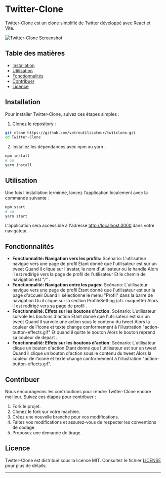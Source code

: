 
# Twitter-Clone

Twitter-Clone est un clone simplifié de Twitter développé avec React et Vite.

![Twitter-Clone Screenshot](screenshots/Twitter-Clone-screenshot.png)

## Table des matières

- [Installation](#installation)
- [Utilisation](#utilisation)
- [Fonctionnalités](#fonctionnalités)
- [Contribuer](#contribuer)
- [Licence](#licence)

## Installation

Pour installer Twitter-Clone, suivez ces étapes simples :

1. Clonez le repository :

```bash
git clone https://github.com/votreutilisateur/twitclone.git
cd Twitter-Clone
```

2. Installez les dépendances avec npm ou yarn :

```bash
npm install
# ou
yarn install
```

## Utilisation

Une fois l'installation terminée, lancez l'application localement avec la commande suivante :

```bash
npm start
# ou
yarn start
```

L'application sera accessible à l'adresse [http://localhost:3000](http://localhost:3000) dans votre navigateur.

## Fonctionnalités

- **Fonctionnalité: Navigation vers les profils:** Scénario: L'utilisateur navigue vers une page de profil
  Étant donné que l'utilisateur est sur un tweet
  Quand il clique sur l'avatar, le nom d'utilisateur ou le handle
  Alors il est redirigé vers la page de profil de l'utilisateur
  Et le chemin de navigation est "/<username>"
.
- **Fonctionnalité: Navigation entre les pages:** Scénario: L'utilisateur navigue vers une page de profil
  Étant donné que l'utilisateur est sur la page d'accueil
  Quand il sélectionne le menu "Profil" dans la barre de navigation
  Ou il clique sur la section ProfileSetting (cfr. maquette)
  Alors il est redirigé vers sa page de profil
 .
- **Fonctionnalité: Effets sur les boutons d'action:** Scénario: L'utilisateur survole les boutons d'action
  Étant donné que l'utilisateur est sur un tweet
  Quand il survole une action sous le contenu du tweet
  Alors la couleur de l'icone et texte change conformement à l'illustration "action-button-effects.gif"
  Et quand il quitte le bouton
  Alors le bouton reprend sa couleur de depart
.
- **Fonctionnalité: Effets sur les boutons d'action:** Scénario: L'utilisateur clique un bouton d'action
  Étant donné que l'utilisateur est sur un tweet
  Quand il clique un bouton d'action sous le contenu du tweet
  Alors la couleur de l'icone et texte change conformement à l'illustration "action-button-effects.gif".

## Contribuer

Nous encourageons les contributions pour rendre Twitter-Clone encore meilleur. Suivez ces étapes pour contribuer :

1. Fork le projet.
2. Clonez le fork sur votre machine.
3. Créez une nouvelle branche pour vos modifications.
4. Faites vos modifications et assurez-vous de respecter les conventions de codage.
5. Proposez une demande de tirage.

## Licence

Twitter-Clone est distribué sous la licence MIT. Consultez le fichier [LICENSE](LICENSE) pour plus de détails.

----